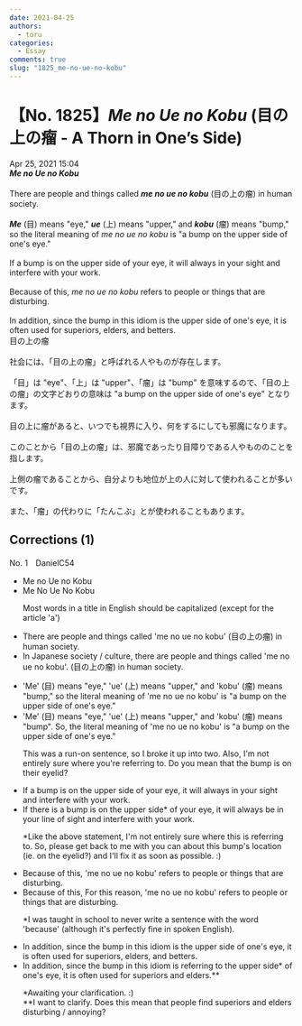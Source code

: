 ```yaml
---
date: 2021-04-25
authors:
  - toru
categories:
  - Essay
comments: true
slug: "1825_me-no-ue-no-kobu"
---
```


# 【No. 1825】<strong><em>Me no Ue no Kobu</strong></em> (目の上の瘤 - A Thorn in One’s Side)
<div class="date">Apr 25, 2021 15:04</div>
<div id="post"><div id="body_show_ori">
<strong><em>Me no Ue no Kobu</strong></em><br/><br/>There are people and things called <strong><em>me no ue no kobu</em></strong> (目の上の瘤) in human society.<br/><br/><strong><em>Me</em></strong> (目) means "eye," <strong><em>ue</em></strong> (上) means "upper," and <strong><em>kobu</em></strong> (瘤) means "bump," so the literal meaning of <em>me no ue no kobu</em> is "a bump on the upper side of one's eye."<br/><br/>If a bump is on the upper side of your eye, it will always in your sight and interfere with your work.<br/><br/>Because of this, <em>me no ue no kobu</em> refers to people or things that are disturbing.<br/><br/>In addition, since the bump in this idiom is the upper side of one's eye, it is often used for superiors, elders, and betters.
</div></div>

<!-- more -->

<div id="post_ja"><div id="body_show_mo">
目の上の瘤<br/><br/>社会には、「目の上の瘤」と呼ばれる人やものが存在します。<br/><br/>「目」は "eye"、「上」は "upper"、「瘤」は "bump" を意味するので、「目の上の瘤」の文字どおりの意味は "a bump on the upper side of one's eye" となります。<br/><br/>目の上に瘤があると、いつでも視界に入り、何をするにしても邪魔になります。<br/><br/>このことから「目の上の瘤」は、邪魔であったり目障りである人やもののことを指します。<br/><br/>上側の瘤であることから、自分よりも地位が上の人に対して使われることが多いです。<br/><br/>また、「瘤」の代わりに「たんこぶ」とが使われることもあります。
</div></div>

## Corrections (1)
<div id="block"><div class="first_name"> No. 1　<span class="just_name">DanielC54</span></div><div id="block2">
<ul class="correction_field">
<li class="incorrect">Me no Ue no Kobu</li>
<li class="corrected correct">
Me No Ue No Kobu
<p class="correction_comment">Most words in a title in English should be capitalized (except for the article 'a')</p>
</li>
</ul>
<ul class="correction_field">
<li class="incorrect">There are people and things called 'me no ue no kobu' (目の上の瘤) in human society.</li>
<li class="corrected correct">
<span class="f_red">In Japanese society / culture, </span>there are people and things called 'me no ue no kobu'.<span class="sline"> (目の上の瘤) in human society.</span>
</li>
</ul>
<ul class="correction_field">
<li class="incorrect">'Me' (目) means "eye," 'ue' (上) means "upper," and 'kobu' (瘤) means "bump," so the literal meaning of 'me no ue no kobu' is "a bump on the upper side of one's eye."</li>
<li class="corrected correct">
'Me' (目) means "eye," 'ue' (上) means "upper," and 'kobu' (瘤) means "bump"<span class="f_red">. So,</span> the literal meaning of 'me no ue no kobu' is "a bump on the upper side of one's eye."
<p class="correction_comment">This was a run-on sentence, so I broke it up into two. Also, I'm not entirely sure where you're referring to. Do you mean that the bump is on their eyelid?</p>
</li>
</ul>
<ul class="correction_field">
<li class="incorrect">If a bump is on the upper side of your eye, it will always in your sight and interfere with your work.</li>
<li class="corrected correct">
If there is a bump is on the upper side<span class="f_red">*</span> of your eye, it will always <span class="f_red">be </span>in your <span class="f_red">line of </span>sight and interfere with your work.
<p class="correction_comment">*Like the above statement, I'm not entirely sure where this is referring to. So, please get back to me with you can about this bump's location (ie. on the eyelid?) and I'll fix it as soon as possible. :)</p>
</li>
</ul>
<ul class="correction_field">
<li class="incorrect">Because of this, 'me no ue no kobu' refers to people or things that are disturbing.</li>
<li class="corrected correct">
<span class="sline">Because of this</span>,<span class="f_red"> For this reason, </span>'me no ue no kobu' refers to people or things that are disturbing.
<p class="correction_comment">*I was taught in school to never write a sentence with the word 'because' (although it's perfectly fine in spoken English).</p>
</li>
</ul>
<ul class="correction_field">
<li class="incorrect">In addition, since the bump in this idiom is the upper side of one's eye, it is often used for superiors, elders, and betters.</li>
<li class="corrected correct">
In addition, since the bump in this idiom is <span class="f_red">referring to </span>the upper side* of one's eye, it is often used for superiors <span class="f_red">and</span> elders.**
<p class="correction_comment">*Awaiting your clarification. :)<br/>**I want to clarify. Does this mean that people find superiors and elders disturbing / annoying?</p>
</li>
</ul>
</div></div>
